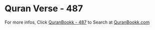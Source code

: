# Quran Verse - 487 

For more infos, Click [QuranBookk - 487](https://www.quranbookk.com/quran/search?q=487) to Search at [QuranBookk.com](http://quranbookk.com/)